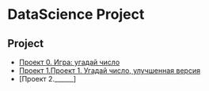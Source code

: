 # DataScience Project

## Project

* [Проект 0. Игра: угадай число](https://github.com/AbiNazim/Study_DataScience/tree/main/project_0)
* [Проект 1.Проект 1. Угадай число, улучшенная версия](https://github.com/AbiNazim/Study_DataScience/tree/main/project%201)
* [Проект 2.______]